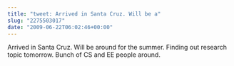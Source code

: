 ```yaml
---
title: "tweet: Arrived in Santa Cruz. Will be a"
slug: "2275503017"
date: "2009-06-22T06:02:46+00:00"
---
```

Arrived in Santa Cruz. Will be around for the summer.  Finding out research topic tomorrow. Bunch of CS and EE people around.